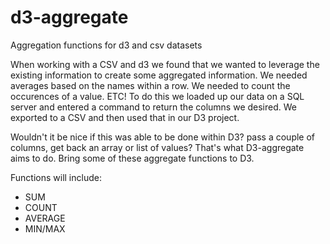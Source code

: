 # d3-aggregate
Aggregation functions for d3 and csv datasets

When working with a CSV and d3 we found that we wanted to leverage the existing information to create some aggregated information. We needed averages based on the names within a row. We needed to count the occurences of a value. ETC! To do this we loaded up our data on a SQL server and entered a command to return the columns we desired. We exported to a CSV and then used that in our D3 project.

Wouldn't it be nice if this was able to be done within D3? pass a couple of columns, get back an array or list of values? That's what D3-aggregate aims to do. Bring some of these aggregate functions to D3.

Functions will include:
* SUM
* COUNT
* AVERAGE
* MIN/MAX
